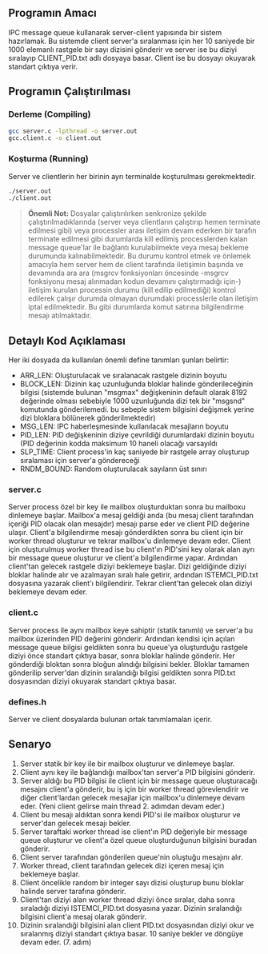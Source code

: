 ## Programın Amacı
  IPC message queue kullanarak server-client yapısında bir sistem hazırlamak. Bu sistemde client server'a sıralanması için her 10 saniyede bir 1000 elemanlı rastgele bir sayı dizisini gönderir ve server ise bu diziyi sıralayıp CLIENT_PID.txt adlı dosyaya basar. Client ise bu dosyayı okuyarak standart çıktıya verir.

## Programın Çalıştırılması
### Derleme (Compiling)
```bash
gcc server.c -lpthread -o server.out
gcc.client.c -o client.out
```
### Koşturma (Running)
Server ve clientlerin her birinin ayrı terminalde koşturulması gerekmektedir.
```bash
./server.out
./client.out
```
> **Önemli Not:** Dosyalar çalıştırılırken senkronize şekilde çalıştırılmadıklarında (server veya clientların çalıştırıp hemen terminate edilmesi gibi) veya processler arası iletişim devam ederken bir tarafın terminate edilmesi gibi durumlarda kill edilmiş processlerden kalan message queue'lar ile bağlantı kurulabilmekte veya mesaj bekleme durumunda kalınabilmektedir. Bu durumu kontrol etmek ve önlemek amacıyla hem server hem de client tarafında iletişimin başında ve devamında ara ara (msgrcv fonksiyonları öncesinde -msgrcv fonksiyonu mesaj alınmadan kodun devamını çalıştırmadığı için-) iletişim kurulan processin durumu (kill edilip edilmediği) kontrol edilerek çalışır durumda olmayan durumdaki processlerle olan iletişim iptal edilmektedir. Bu gibi durumlarda komut satırına bilgilendirme mesajı atılmaktadır.

## Detaylı Kod Açıklaması
Her iki dosyada da kullanılan önemli define tanımları şunları belirtir:
- ARR_LEN: Oluşturulacak ve sıralanacak rastgele dizinin boyutu
- BLOCK_LEN: Dizinin kaç uzunluğunda bloklar halinde gönderileceğinin bilgisi (sistemde bulunan "msgmax" değişkeninin default olarak 8192 değerinde olması sebebiyle 1000 uzunluğunda dizi tek bir "msgsnd" komutunda gönderilemedi. bu sebeple sistem bilgisini değişmek yerine dizi bloklara bölünerek gönderilmektedir)
- MSG_LEN: IPC haberleşmesinde kullanılacak mesajların boyutu
- PID_LEN: PID değişkeninin diziye çevrildiği durumlardaki dizinin boyutu (PID değerinin kodda maksimum 10 haneli olacağı varsayıldı
- SLP_TIME: Client process'in kaç saniyede bir rastgele array oluşturup sıralaması için server'a göndereceği
- RNDM_BOUND: Random oluşturulacak sayıların üst sınırı

### server.c
  Server process özel bir key ile mailbox oluşturduktan sonra bu mailboxu dinlemeye başlar. Mailbox'a mesaj geldiği anda (bu mesaj client tarafından içeriği PID olacak olan mesajdır) mesajı parse eder ve client PID değerine ulaşır. Client'a bilgilendirme mesajı gönderdikten sonra bu client için bir worker thread oluşturur ve tekrar mailbox'u dinlemeye devam eder.
  Client için oluşturulmuş worker thread ise bu client'ın PID'sini key olarak alan ayrı bir message queue oluşturur ve client'a bilgilendirme yapar. Ardından client'tan gelecek rastgele diziyi beklemeye başlar. Dizi geldiğinde diziyi bloklar halinde alır ve azalmayan sıralı hale getirir, ardından ISTEMCI_PID.txt dosyasına yazarak client'ı bilgilendirir. Tekrar client'tan gelecek olan diziyi beklemeye devam eder.

### client.c
  Server process ile aynı mailbox keye sahiptir (statik tanımlı) ve server'a bu mailbox üzerinden PID değerini gönderir. Ardından kendisi için açılan message queue bilgisi geldikten sonra bu queue'ya oluşturduğu rastgele diziyi önce standart çıktıya basar, sonra bloklar halinde gönderir. Her gönderdiği bloktan sonra bloğun alındığı bilgisini bekler. Bloklar tamamen gönderilip server'dan dizinin sıralandığı bilgisi geldikten sonra PID.txt dosyasından diziyi okuyarak standart çıktıya basar.

### defines.h
  Server ve client dosyalarda bulunan ortak tanımlamaları içerir.

## Senaryo
1. Server statik bir key ile bir mailbox oluşturur ve dinlemeye başlar.
2. Client aynı key ile bağlandığı mailbox'tan server'a PID bilgisini gönderir.
3. Server aldığı bu PID bilgisi ile client için bir message queue oluşturacağı mesajını client'a gönderir, bu iş için bir worker thread görevlendirir ve diğer client'lardan gelecek mesajlar için mailbox'u dinlemeye devam eder. (Yeni client gelirse main thread 2. adımdan devam eder.)
4. Client bu mesajı aldıktan sonra kendi PID'si ile mailbox oluşturur ve server'dan gelecek mesajı bekler.
5. Server taraftaki worker thread ise client'ın PID değeriyle bir message queue oluşturur ve client'a özel queue oluşturduğunun bilgisini buradan gönderir.
6. Client server tarafından gönderilen queue'nin oluştuğu mesajını alır.
7. Worker thread, client tarafından gelecek dizi içeren mesaj için beklemeye başlar.
8. Client öncelikle random bir integer sayı dizisi oluşturup bunu bloklar halinde server tarafına gönderir.
9. Client'tan diziyi alan worker thread diziyi önce sıralar, daha sonra sıraladığı diziyi ISTEMCI_PID.txt dosyasına yazar. Dizinin sıralandığı bilgisini client'a mesaj olarak gönderir.
10. Dizinin sıralandıği bilgisini alan client PID.txt dosyasından diziyi okur ve sıralanmış diziyi standart çıktıya basar. 10 saniye bekler ve döngüye devam eder. (7. adım)

